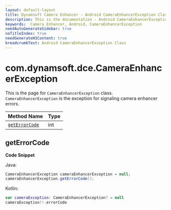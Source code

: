 ```yaml
---
layout: default-layout
title: Dynamsoft Camera Enhancer - Android CameraEnhancerException Class
description: This is the documentation - Android CameraEnhancerException Class page of Dynamsoft Camera Enhancer.
keywords:  Camera Enhancer, Android, CameraEnhancerException
needAutoGenerateSidebar: true
noTitleIndex: true
needGenerateH3Content: true
breadcrumbText: Android CameraEnhancerException Class
---
```


# com.dynamsoft.dce.CameraEnhancerException

This is the page for `CameraEnhancerException` class. `CameraEnhancerException` is the exception for signaling camera enhancer errors.

| Method Name | Type |
|------|------|
| [`getErrorCode`](#geterrorcode) | int |

## getErrorCode

**Code Snippet**

Java:

```java
CameraEnhancerException cameraEnhancerException = null;
cameraEnhancerException.getErrorCode();
```

Kotlin:

```kotlin
var cameraException: CameraEnhancerException? = null
cameraException!!.errorCode
```
